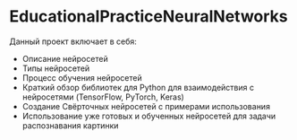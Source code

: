 # EducationalPracticeNeuralNetworks

Данный проект включает в себя:
- Описание нейросетей
- Типы нейросетей
- Процесс обучения нейросетей
- Краткий обзор библиотек для Python для взаимодействия с нейросетями (TensorFlow, PyTorch, Keras)
- Создание Свёрточных нейросетей с примерами использования
- Использование уже готовых и обученных нейросетей для задачи распознавания картинки
